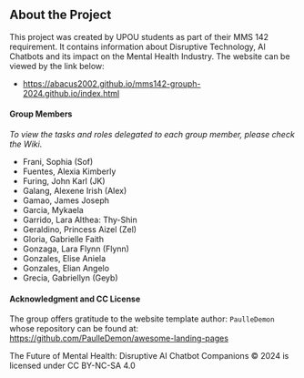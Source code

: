 ## About the Project
This project was created by UPOU students as part of their MMS 142 requirement. It contains information about Disruptive Technology, AI Chatbots and its impact on the Mental Health Industry. The website can be viewed by the link below:
- https://abacus2002.github.io/mms142-grouph-2024.github.io/index.html

#### **Group Members**
*To view the tasks and roles delegated to each group member, please check the Wiki.*
- Frani, Sophia (Sof)
- Fuentes, Alexia Kimberly
- Furing, John Karl (JK)
- Galang, Alexene Irish (Alex)
- Gamao, James Joseph
- Garcia, Mykaela
- Garrido, Lara Althea: Thy-Shin
- Geraldino, Princess Aizel (Zel)
- Gloria, Gabrielle Faith
- Gonzaga, Lara Flynn (Flynn)
- Gonzales, Elise Aniela
- Gonzales, Elian Angelo
- Grecia, Gabriellyn (Geyb)

#### Acknowledgment and CC License
The group offers gratitude to the website template author: `PaulleDemon` whose repository can be found at:
https://github.com/PaulleDemon/awesome-landing-pages

The Future of Mental Health: Disruptive AI Chatbot Companions © 2024 is licensed under CC BY-NC-SA 4.0 
